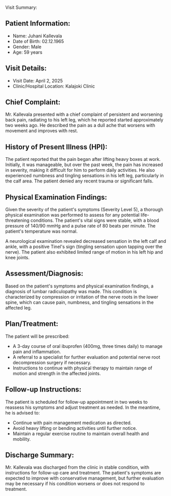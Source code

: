 Visit Summary:

Patient Information:
------------------

* Name: Juhani Kallevala
* Date of Birth: 02.12.1965
* Gender: Male
* Age: 59 years

Visit Details:
-----------------

* Visit Date: April 2, 2025
* Clinic/Hospital Location: Kalajoki Clinic

Chief Complaint:
----------------

Mr. Kallevala presented with a chief complaint of persistent and worsening back pain, radiating to his left leg, which he reported started approximately two weeks ago. He described the pain as a dull ache that worsens with movement and improves with rest.

History of Present Illness (HPI):
---------------------------------

The patient reported that the pain began after lifting heavy boxes at work. Initially, it was manageable, but over the past week, the pain has increased in severity, making it difficult for him to perform daily activities. He also experienced numbness and tingling sensations in his left leg, particularly in the calf area. The patient denied any recent trauma or significant falls.

Physical Examination Findings:
------------------------------

Given the severity of the patient's symptoms (Severity Level 5), a thorough physical examination was performed to assess for any potential life-threatening conditions. The patient's vital signs were stable, with a blood pressure of 140/90 mmHg and a pulse rate of 80 beats per minute. The patient's temperature was normal.

A neurological examination revealed decreased sensation in the left calf and ankle, with a positive Tinel's sign (tingling sensation upon tapping over the nerve). The patient also exhibited limited range of motion in his left hip and knee joints.

Assessment/Diagnosis:
----------------------

Based on the patient's symptoms and physical examination findings, a diagnosis of lumbar radiculopathy was made. This condition is characterized by compression or irritation of the nerve roots in the lower spine, which can cause pain, numbness, and tingling sensations in the affected leg.

Plan/Treatment:
-----------------

The patient will be prescribed:

* A 3-day course of oral ibuprofen (400mg, three times daily) to manage pain and inflammation.
* A referral to a specialist for further evaluation and potential nerve root decompression surgery if necessary.
* Instructions to continue with physical therapy to maintain range of motion and strength in the affected joints.

Follow-up Instructions:
-------------------------

The patient is scheduled for follow-up appointment in two weeks to reassess his symptoms and adjust treatment as needed. In the meantime, he is advised to:

* Continue with pain management medication as directed.
* Avoid heavy lifting or bending activities until further notice.
* Maintain a regular exercise routine to maintain overall health and mobility.

Discharge Summary:
-------------------

Mr. Kallevala was discharged from the clinic in stable condition, with instructions for follow-up care and treatment. The patient's symptoms are expected to improve with conservative management, but further evaluation may be necessary if his condition worsens or does not respond to treatment.